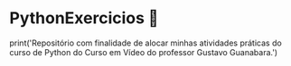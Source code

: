 # PythonExercicios :snake:

print('Repositório com finalidade de alocar minhas atividades práticas do curso de Python do Curso em Vídeo do professor Gustavo Guanabara.')
